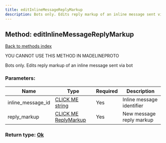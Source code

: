 ```yaml
---
title: editInlineMessageReplyMarkup
description: Bots only. Edits reply markup of an inline message sent via bot
---
```

## Method: editInlineMessageReplyMarkup  
[Back to methods index](index.md)


YOU CANNOT USE THIS METHOD IN MADELINEPROTO


Bots only. Edits reply markup of an inline message sent via bot

### Parameters:

| Name     |    Type       | Required | Description |
|----------|---------------|----------|-------------|
|inline\_message\_id|[CLICK ME string](../types/string.md) | Yes|Inline message identifier|
|reply\_markup|[CLICK ME ReplyMarkup](../types/ReplyMarkup.md) | Yes|New message reply markup|


### Return type: [Ok](../types/Ok.md)

